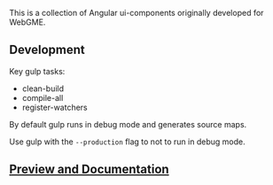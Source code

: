 This is a collection of Angular ui-components originally developed for WebGME.

## Development

Key gulp tasks:

- clean-build
- compile-all
- register-watchers

By default gulp runs in debug mode and generates source maps.

Use gulp with the `--production` flag to not to run in debug mode.

## [Preview and Documentation](http://vu-isis.github.io/isis-ui-components/dist/docs/isis-ui-components-docs.html)

